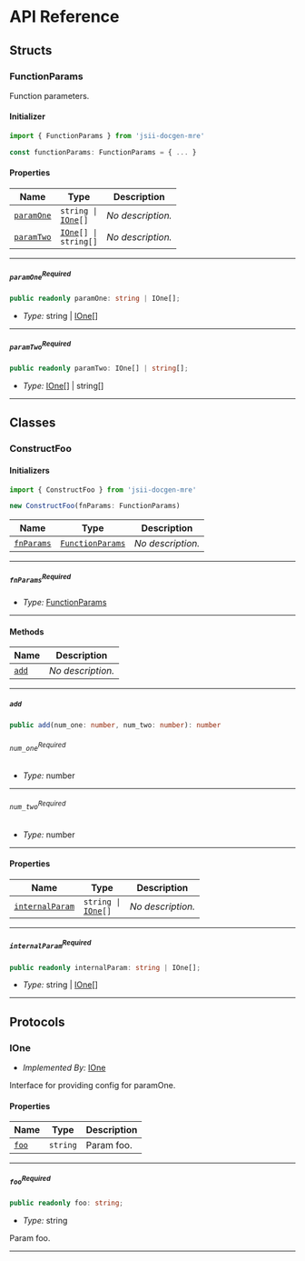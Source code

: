 # API Reference <a name="API Reference" id="api-reference"></a>


## Structs <a name="Structs" id="Structs"></a>

### FunctionParams <a name="FunctionParams" id="jsii-docgen-mre.FunctionParams"></a>

Function parameters.

#### Initializer <a name="Initializer" id="jsii-docgen-mre.FunctionParams.Initializer"></a>

```typescript
import { FunctionParams } from 'jsii-docgen-mre'

const functionParams: FunctionParams = { ... }
```

#### Properties <a name="Properties" id="Properties"></a>

| **Name** | **Type** | **Description** |
| --- | --- | --- |
| <code><a href="#jsii-docgen-mre.FunctionParams.property.paramOne">paramOne</a></code> | <code>string \| <a href="#jsii-docgen-mre.IOne">IOne</a>[]</code> | *No description.* |
| <code><a href="#jsii-docgen-mre.FunctionParams.property.paramTwo">paramTwo</a></code> | <code><a href="#jsii-docgen-mre.IOne">IOne</a>[] \| string[]</code> | *No description.* |

---

##### `paramOne`<sup>Required</sup> <a name="paramOne" id="jsii-docgen-mre.FunctionParams.property.paramOne"></a>

```typescript
public readonly paramOne: string | IOne[];
```

- *Type:* string | <a href="#jsii-docgen-mre.IOne">IOne</a>[]

---

##### `paramTwo`<sup>Required</sup> <a name="paramTwo" id="jsii-docgen-mre.FunctionParams.property.paramTwo"></a>

```typescript
public readonly paramTwo: IOne[] | string[];
```

- *Type:* <a href="#jsii-docgen-mre.IOne">IOne</a>[] | string[]

---

## Classes <a name="Classes" id="Classes"></a>

### ConstructFoo <a name="ConstructFoo" id="jsii-docgen-mre.ConstructFoo"></a>

#### Initializers <a name="Initializers" id="jsii-docgen-mre.ConstructFoo.Initializer"></a>

```typescript
import { ConstructFoo } from 'jsii-docgen-mre'

new ConstructFoo(fnParams: FunctionParams)
```

| **Name** | **Type** | **Description** |
| --- | --- | --- |
| <code><a href="#jsii-docgen-mre.ConstructFoo.Initializer.parameter.fnParams">fnParams</a></code> | <code><a href="#jsii-docgen-mre.FunctionParams">FunctionParams</a></code> | *No description.* |

---

##### `fnParams`<sup>Required</sup> <a name="fnParams" id="jsii-docgen-mre.ConstructFoo.Initializer.parameter.fnParams"></a>

- *Type:* <a href="#jsii-docgen-mre.FunctionParams">FunctionParams</a>

---

#### Methods <a name="Methods" id="Methods"></a>

| **Name** | **Description** |
| --- | --- |
| <code><a href="#jsii-docgen-mre.ConstructFoo.add">add</a></code> | *No description.* |

---

##### `add` <a name="add" id="jsii-docgen-mre.ConstructFoo.add"></a>

```typescript
public add(num_one: number, num_two: number): number
```

###### `num_one`<sup>Required</sup> <a name="num_one" id="jsii-docgen-mre.ConstructFoo.add.parameter.num_one"></a>

- *Type:* number

---

###### `num_two`<sup>Required</sup> <a name="num_two" id="jsii-docgen-mre.ConstructFoo.add.parameter.num_two"></a>

- *Type:* number

---


#### Properties <a name="Properties" id="Properties"></a>

| **Name** | **Type** | **Description** |
| --- | --- | --- |
| <code><a href="#jsii-docgen-mre.ConstructFoo.property.internalParam">internalParam</a></code> | <code>string \| <a href="#jsii-docgen-mre.IOne">IOne</a>[]</code> | *No description.* |

---

##### `internalParam`<sup>Required</sup> <a name="internalParam" id="jsii-docgen-mre.ConstructFoo.property.internalParam"></a>

```typescript
public readonly internalParam: string | IOne[];
```

- *Type:* string | <a href="#jsii-docgen-mre.IOne">IOne</a>[]

---


## Protocols <a name="Protocols" id="Protocols"></a>

### IOne <a name="IOne" id="jsii-docgen-mre.IOne"></a>

- *Implemented By:* <a href="#jsii-docgen-mre.IOne">IOne</a>

Interface for providing config for paramOne.


#### Properties <a name="Properties" id="Properties"></a>

| **Name** | **Type** | **Description** |
| --- | --- | --- |
| <code><a href="#jsii-docgen-mre.IOne.property.foo">foo</a></code> | <code>string</code> | Param foo. |

---

##### `foo`<sup>Required</sup> <a name="foo" id="jsii-docgen-mre.IOne.property.foo"></a>

```typescript
public readonly foo: string;
```

- *Type:* string

Param foo.

---


